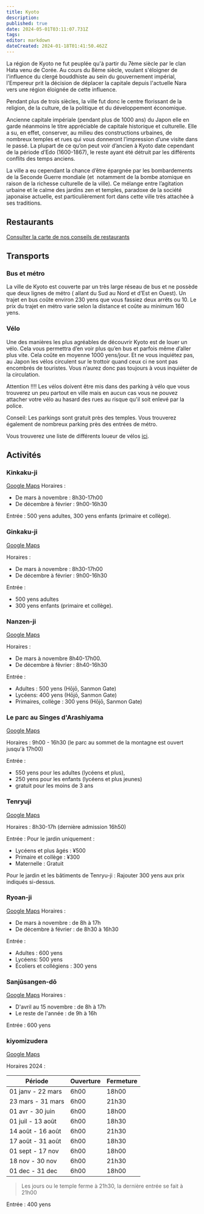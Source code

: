 ```yaml
---
title: Kyoto
description: 
published: true
date: 2024-05-01T03:11:07.731Z
tags: 
editor: markdown
dateCreated: 2024-01-18T01:41:50.462Z
---
```


La région de Kyoto ne fut peuplée qu'à partir du 7ème siècle par le clan Hata venu de Corée. Au cours du 8ème siècle, voulant s'éloigner de l'influence du clergé bouddhiste au sein du gouvernement impérial, l'Empereur prit la décision de déplacer la capitale depuis l'actuelle Nara vers une région éloignée de cette influence.

Pendant plus de trois siècles, la ville fut donc le centre florissant de la religion, de la culture, de la politique et du développement économique.  

Ancienne capitale impériale (pendant plus de 1000 ans) du Japon elle en garde néanmoins le titre appréciable de capitale historique et culturelle. Elle a su, en effet, conserver, au milieu des constructions urbaines, de nombreux temples et rues qui vous donneront l’impression d’une visite dans le passé. La plupart de ce qu’on peut voir d’ancien à Kyoto date cependant de la période d’Edo (1600-1867), le reste ayant été détruit par les différents conflits des temps anciens.  

La ville a eu cependant la chance d’être épargnée par les bombardements de la Seconde Guerre mondiale (et  notamment de la bombe atomique en raison de la richesse culturelle de la ville). Ce mélange entre l’agitation urbaine et le calme des jardins zen et temples, paradoxe de la société japonaise actuelle, est particulièrement fort dans cette ville très attachée à ses traditions.

## Restaurants

[Consulter la carte de nos conseils de restaurants](https://www.google.com/maps/d/u/0/edit?mid=1aIoiKY0PjbiB5-P-VvhIc4yOxQiW5wk&usp=sharing)

## Transports

### Bus et métro

La ville de Kyoto est couverte par un très large réseau de bus et ne possède que deux lignes de métro ( allant du Sud au Nord et d’Est en Ouest). Un trajet en bus coûte environ 230 yens que vous fassiez deux arrêts ou 10. Le prix du trajet en métro varie selon la distance et coûte au minimum 160 yens. 

### Vélo

Une des manières les plus agréables de découvrir Kyoto est de louer un vélo. Cela vous permettra d’en voir plus qu’en bus et parfois même d’aller plus vite. Cela coûte en moyenne 1000 yens/jour. Et ne vous inquiétez pas, au Japon les vélos circulent sur le trottoir quand ceux ci ne sont pas encombrés de touristes. Vous n’aurez donc pas toujours à vous inquiéter de la circulation.

Attention !!!! Les vélos doivent être mis dans des parking à vélo que vous trouverez un peu partout en ville mais en aucun cas vous ne pouvez attacher votre vélo au hasard des rues au risque qu'il soit enlevé par la police.

Conseil: Les parkings sont gratuit près des temples. Vous trouverez également de nombreux parking près des entrées de métro.

Vous trouverez une liste de différents loueur de vélos [ici](http://www.cyclekyoto.com/bike-rental).

## Activités

### Kinkaku-ji

[Google Maps](https://maps.app.goo.gl/6UqUVLXD3SWgHsuB6)
Horaires :

- De mars à novembre : 8h30-17h00
- De décembre à février : 9h00-16h30

Entrée : 500 yens adultes, 300 yens enfants (primaire et collège).

### Ginkaku-ji

[Google Maps](https://maps.app.goo.gl/rttk1ww4BxEw6t6c7)

Horaires :

- De mars à novembre : 8h30-17h00
- De décembre à février : 9h00-16h30

Entrée :

- 500 yens adultes
- 300 yens enfants (primaire et collège).

### Nanzen-ji

[Google Maps](https://maps.app.goo.gl/siVdm1cDBibGDjqZ6)

Horaires :

- De mars à novembre 8h40-17h00.
- De décembre à fêvrier : 8h40-16h30

Entrée :

- Adultes : 500 yens (Hōjō, Sanmon Gate)
- Lycéens: 400 yens (Hōjō, Sanmon Gate)
- Primaires, collège : 300 yens (Hōjō, Sanmon Gate)

### Le parc au Singes d'Arashiyama

[Google Maps](https://maps.app.goo.gl/xN8Wh2Xy4A4w5HgZ7)

Horaires : 9h00 - 16h30 (le parc au sommet de la montagne est ouvert jusqu'à 17h00)

Entrée :

- 550 yens pour les adultes (lycéens et plus), 
- 250 yens pour les enfants (lycéens et plus jeunes)
- gratuit pour les moins de 3 ans

### Tenryuji

[Google Maps](https://maps.app.goo.gl/qBW8gto6wRcgWXY16)

Horaires : 8h30-17h (dernière admission 16h50)

Entrée :
Pour le jardin uniquement :

- Lycéens et plus âgés : ¥500
- Primaire et collège : ¥300
- Maternelle : Gratuit

Pour le jardin et les bâtiments de Tenryu-ji :
Rajouter 300 yens aux prix indiqués si-dessus. 

### Ryoan-ji

[Google Maps](https://maps.app.goo.gl/zuzZzunnXnNBozREA)
Horaires :

- De mars à novembre : de 8h à 17h
- De décembre à février : de 8h30 à 16h30

Entrée :

- Adultes : 600 yens
- Lycéens: 500 yens
- Écoliers et collégiens : 300 yens 

### Sanjūsangen-dō

[Google Maps](https://maps.app.goo.gl/faESqBhgKEFz4Bv48)
Horaires :

- D'avril au 15 novembre : de 8h à 17h
- Le reste de l'année : de 9h à 16h

Entrée : 600 yens

### kiyomizudera

[Google Maps](https://maps.app.goo.gl/JCpqqypFg7CexAxf9)

Horaires 2024 :

| Période |Ouverture   | Fermeture  |
|---|---|---|
|01 janv - 22 mars|6h00|18h00|
|23 mars - 31 mars|6h00|21h30|
|01 avr - 30 juin|6h00|18h00|
|01 juil - 13 août|6h00|18h30|
|14 août - 16 août|6h00|21h30|
|17 août - 31 août|6h00|18h30|
|01 sept - 17 nov|6h00|18h00|
|18 nov - 30 nov|6h00|21h30|
|01 dec - 31 dec| 6h00|18h00|

> Les jours ou le temple ferme à 21h30, la dernière entrée se fait à 21h00

Entrée : 400 yens
